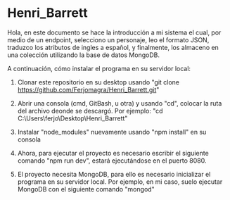 # Henri_Barrett

Hola, en este documento se hace la introducción a mi sistema el cual, por medio de un endpoint, selecciono un personaje, leo el formato JSON, traduzco los
atributos de ingles a español, y finalmente, los almaceno en una colección utilizando la base de datos MongoDB.

A continuación, cómo instalar el programa en su servidor local:

1. Clonar este repositorio en su desktop usando "git clone https://github.com/Ferjomagra/Henri_Barrett.git"

2. Abrir una consola (cmd, GitBash, u otra) y usando "cd", colocar la ruta del archivo deonde se descargó. Por ejemplo: "cd C:\Users\ferjo\Desktop\Henri_Barrett"

3. Instalar "node_modules" nuevamente usando "npm install" en su consola

4. Ahora, para ejecutar el proyecto es necesario escribir el siguiente comando "npm run dev", estará ejecutándose en el puerto 8080.

5. El proyecto necesita MongoDB, para ello es necesario inicializar el programa en su servidor local. Por ejemplo, en mi caso, suelo ejecutar MongoDB con el siguiente comando "mongod"
